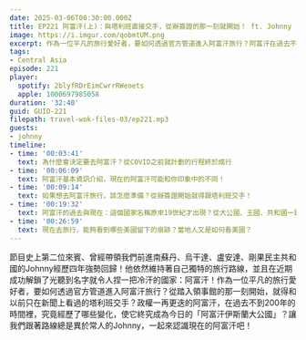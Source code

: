 ```yaml
---
date: 2025-03-06T00:30:00.000Z
title: EP221 阿富汗(上)：與塔利班直接交手，從辦簽證的那一刻就開始！ ft. Johnny
image: https://i.imgur.com/qobmtUM.png
excerpt: 作為一位平凡的旅行愛好者，要如何透過官方管道進入阿富汗旅行？阿富汗在過去不到200年的時間裡，究竟經歷了哪些變化，使它終究成為今日的「阿富汗伊斯蘭大公國」？讓我們跟著Johnny一起來認識現在的阿富汗吧！
tags:
- Central Asia
episode: 221
player:
  spotify: 2blyfRDrEimCwrrRWeoets
  apple: 1000697985058
duration: '32:40'
guid: GUID-221
filepath: travel-wok-files-03/ep221.mp3
guests:
- johnny
timeline:
- time: '00:03:41'
  text: 為什麼會決定要去阿富汗？從COVID之前就計劃的行程終於成行
- time: '00:06:09'
  text: 阿富汗基本資訊介紹，現在的阿富汗可能和你印象中的不同！
- time: '00:09:14'
  text: 如果想去阿富汗旅行，該怎麼準備？從辦簽證開始就得跟塔利班交手！
- time: '00:19:32'
  text: 阿富汗的過去與現在：這個國家名稱原來19世紀才出現？從大公國、王國、共和國一路到現在的塔利班政權
- time: '00:26:59'
  text: 現在去旅行，能夠看到哪些美國留下的痕跡？當地人又是如何看美國？
---
```

節目史上第二位來賓、曾經帶領我們前進南蘇丹、烏干達、盧安達、剛果民主共和國的Johnny經歷四年強勢回歸！他依然維持著自己獨特的旅行路線，並且在近期成功解鎖了光聽到名字就令人捏一把冷汗的國家：阿富汗！作為一位平凡的旅行愛好者，要如何透過官方管道進入阿富汗旅行？從踏入領事館的那一刻開始，就得和以前只在新聞上看過的塔利班交手？政權一再更迭的阿富汗，在過去不到200年的時間裡，究竟經歷了哪些變化，使它終究成為今日的「阿富汗伊斯蘭大公國」？讓我們跟著路線總是異於常人的Johnny，一起來認識現在的阿富汗吧！
